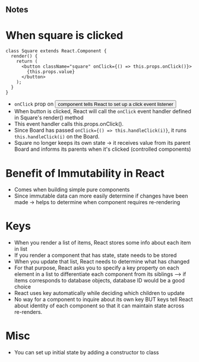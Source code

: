 ## Notes

# When square is clicked
```
class Square extends React.Component {
  render() {
    return (
      <button className="square" onClick={() => this.props.onClick()}>
        {this.props.value}
      </button>
    );
  }
}
```
* ```onClick``` prop on <button> component tells React to set up a click event listener
* When button is clicked, React will call the ```onClick``` event handler defined in Square's render() method
* This event handler calls this.props.onClick().
* Since Board has passed ```onClick={() => this.handleClick(i)}```, it runs ```this.handleClick(i)``` on the Board.
* Square no longer keeps its own state -> it receives value from its parent Board and informs its parents when it's clicked (controlled components)

# Benefit of Immutability in React
* Comes when building simple pure components
* Since immutable data can more easily determine if changes have been made -> helps to determine when component requires re-rendering

# Keys
* When you render a list of items, React stores some info about each item in list
* If you render a component that has state, state needs to be stored
* When you update that list, React needs to determine what has changed
* For that purpose, React asks you to specify a key property on each element in a list to differentiate each component from its siblings  --> if items corresponds to database objects, database ID would be a good choice
* React uses key automatically while deciding which children to update
* No way for a component to inquire about its own key BUT keys tell React about identity of each component so that it can maintain state across re-renders.

# Misc
* You can set up initial state by adding a constructor to class
